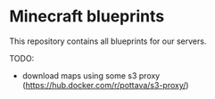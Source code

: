 Minecraft blueprints
====================

This repository contains all blueprints for our servers.

TODO: 
  * download maps using some s3 proxy (https://hub.docker.com/r/pottava/s3-proxy/)

